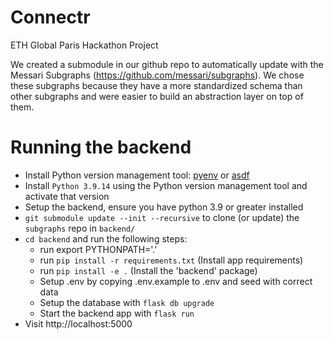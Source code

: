 # Connectr
ETH Global Paris Hackathon Project


We created a submodule in our github repo to automatically update with the Messari Subgraphs (https://github.com/messari/subgraphs). We chose these subgraphs because they have a more standardized schema than other subgraphs and were easier to build an abstraction layer on top of them.


# Running the backend
- Install Python version management tool: [pyenv](https://github.com/pyenv/pyenv) or [asdf](https://github.com/asdf-vm/asdf)
- Install `Python 3.9.14` using the Python version management tool and activate that version
- Setup the backend, ensure you have python 3.9 or greater installed
- `git submodule update --init --recursive` to clone (or update) the `subgraphs` repo in `backend/`
- `cd backend` and run the following steps:
  - run export PYTHONPATH='.'
  - run `pip install -r requirements.txt` (Install app requirements)
  - run `pip install -e .` (Install the 'backend' package)
  - Setup .env by copying .env.example to .env and seed with correct data
  - Setup the database with `flask db upgrade`
  - Start the backend app with `flask run`
- Visit http://localhost:5000
